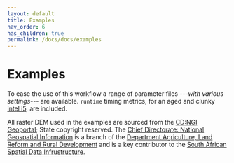 ```yaml
---
layout: default
title: Examples
nav_order: 6
has_children: true
permalink: /docs/docs/examples
---
```


# Examples

To ease the use of this workflow a range of parameter files *---with various settings---* are available. `runtime` timing metrics, for an aged and clunky [intel i5](https://en.wikipedia.org/wiki/List_of_Intel_Core_i5_processors), are included. 

All raster DEM used in the examples are sourced from the [CD:NGI Geoportal](http://www.ngi.gov.za/index.php/online-shop/what-is-itis-portal); State copyright reserved. The [Chief Directorate: National Geospatial Information](http://www.ngi.gov.za/) is a branch of the [Department Agriculture, Land Reform and Rural Development](https://www.dalrrd.gov.za/) and is a key contributor to the [South African Spatial Data Infrustructure](http://www.sasdi.gov.za/sites/SASDI/Pages/Home.aspx). 
